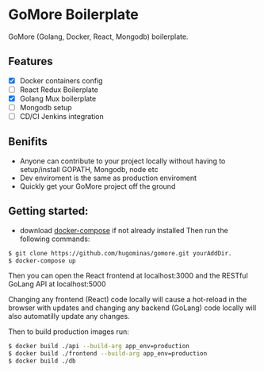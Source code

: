 # GoMore Boilerplate
GoMore (Golang, Docker, React, Mongodb) boilerplate.

## Features
- [x] Docker containers config
- [ ] React Redux Boilerplate
- [x] Golang Mux boilerplate
- [ ] Mongodb setup
- [ ] CD/CI Jenkins integration

## Benifits
- Anyone can contribute to your project locally without having to setup/install GOPATH, Mongodb, node etc
- Dev enviroment is the same as production enviroment
- Quickly get your GoMore project off the ground

## Getting started:
* download [docker-compose](https://docs.docker.com/compose/install/) if not already installed
Then run the following commands:

```bash
$ git clone https://github.com/hugominas/gomore.git yourAddDir.
$ docker-compose up
```
Then you can open the React frontend at localhost:3000 and the RESTful GoLang API at localhost:5000

Changing any frontend (React) code locally will cause a hot-reload in the browser with updates and changing any backend (GoLang) code locally will also automatilly update any changes.

Then to build production images run:
```bash
$ docker build ./api --build-arg app_env=production
$ docker build ./frontend --build-arg app_env=production
$ docker build ./db
```
